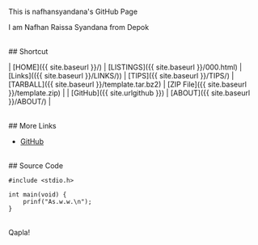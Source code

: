 ---
---

<br>
This is nafhansyandana's GitHub Page

I am Nafhan Raissa Syandana from Depok

<br>
## Shortcut

| [HOME]({{ site.baseurl }}/) | [LISTINGS]({{ site.baseurl }}/000.html) | [Links](({{ site.baseurl }}/LINKS/))
| [TIPS]({{ site.baseurl }}/TIPS/) | [TARBALL]({{ site.baseurl }}/template.tar.bz2) | [ZIP File]({{ site.baseurl }}/template.zip) |
| [GitHub]({{ site.urlgithub }}) | [ABOUT]({{ site.baseurl }}/ABOUT/) |

<br>
## More Links

* [GitHub](https://github.com/nafhansyandana/os212)

<br>
## Source Code

```
#include <stdio.h>

int main(void) {
    prinf("As.w.w.\n");
}

```

<br>
Qapla!

